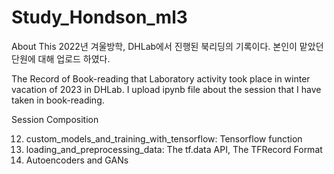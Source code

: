# Study_Hondson_ml3

About This
2022년 겨울방학, DHLab에서 진행된 북리딩의 기록이다.
본인이 맡았던 단원에 대해 업로드 하였다.

The Record of Book-reading that Laboratory activity took place in winter vacation of 2023 in DHLab.
I upload ipynb file about the session that I have taken in book-reading.

Session Composition

12. custom_models_and_training_with_tensorflow: Tensorflow function
13. loading_and_preprocessing_data: The tf.data API, The TFRecord Format
17. Autoencoders and GANs

